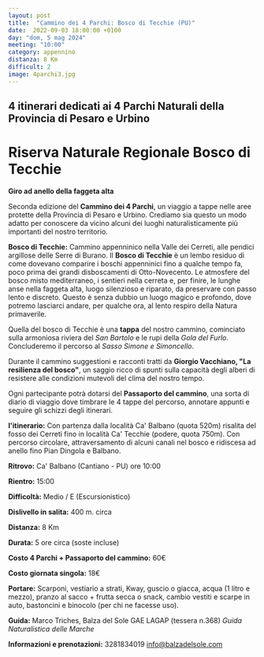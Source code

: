 ```yaml
---
layout: post
title:  "Cammino dei 4 Parchi: Bosco di Tecchie (PU)"
date:  2022-09-03 18:00:00 +0100
day: "dom, 5 mag 2024"
meeting: "10:00"
category: appennino 
distanza: 8 Km
difficult: 2
image: 4parchi3.jpg
---
```


## 4 itinerari dedicati ai 4 Parchi Naturali della Provincia di Pesaro e Urbino

# Riserva Naturale Regionale Bosco di Tecchie

**Giro ad anello della faggeta alta**

Seconda edizione del **Cammino dei 4 Parchi**, un viaggio a tappe nelle aree protette della Provincia di Pesaro e Urbino. Crediamo sia questo un modo adatto per conoscere da vicino alcuni dei luoghi naturalisticamente più importanti del nostro territorio.

**Bosco di Tecchie:** Cammino appenninico nella Valle dei Cerreti, alle pendici argillose delle Serre di Burano. Il **Bosco di Tecchie** è un lembo residuo di come dovevano comparire i boschi appenninici fino a qualche tempo fa, poco prima dei grandi disboscamenti di Otto-Novecento.
Le atmosfere del bosco misto mediterraneo, i sentieri nella cerreta e, per finire, le lunghe anse nella faggeta alta, luogo silenzioso e riparato, da preservare con passo lento e discreto.
Questo è senza dubbio un luogo magico e profondo, dove potremo lasciarci andare, per qualche ora, al lento respiro della Natura primaverile.

Quella del bosco di Tecchie è una **tappa** del nostro cammino, cominciato sulla armoniosa riviera del *San Bartolo* e le rupi della *Gola del Furlo*. Concluderemo il percorso al *Sasso Simone e Simoncello*.

Durante il cammino suggestioni e racconti tratti da **Giorgio Vacchiano, "La resilienza del bosco"**, un saggio ricco di spunti sulla capacità degli alberi di resistere alle condizioni mutevoli del clima del nostro tempo.

Ogni partecipante potrà dotarsi del **Passaporto del cammino**, una sorta di diario di viaggio dove timbrare le 4 tappe del percorso, annotare appunti e seguire gli schizzi degli itinerari.

**l'itinerario:** Con partenza dalla località Ca' Balbano (quota 520m) risalita del fosso dei Cerreti fino in località Ca' Tecchie (podere, quota 750m). Con percorso circolare, attraversamento di alcuni canali nel bosco e ridiscesa ad anello fino Pian Dingola e Balbano. 

**Ritrovo:** Ca' Balbano (Cantiano - PU) ore 10:00

**Rientro:** 15:00 

**Difficoltà:** Medio / E (Escursionistico)

**Dislivello in salita:**  400 m. circa

**Distanza:** 8 Km

**Durata:** 5 ore circa (soste incluse)

**Costo 4 Parchi + Passaporto del cammino:** 60€

**Costo giornata singola:** 18€

**Portare:** Scarponi, vestiario a strati, Kway, guscio o giacca, acqua (1 litro e mezzo), pranzo al sacco + frutta secca o snack, cambio vestiti e scarpe in auto, bastoncini e binocolo (per chi ne facesse uso). 

**Guida:** Marco Triches, Balza del Sole GAE LAGAP (tessera n.368)
*Guida Naturalistica delle Marche*

**Informazioni e prenotazioni:** 3281834019 info@balzadelsole.com
